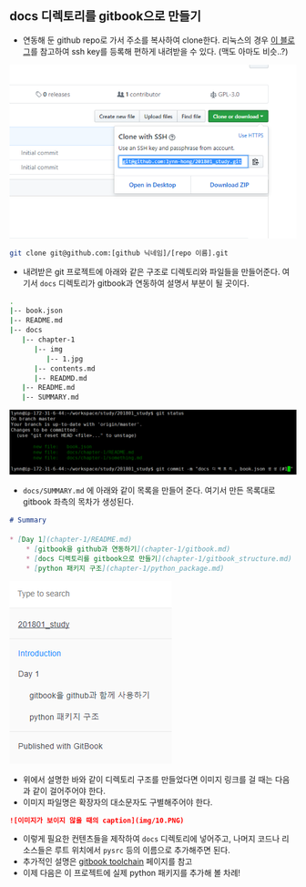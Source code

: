 ## docs 디렉토리를 gitbook으로 만들기

- 연동해 둔 github repo로 가서 주소를 복사하여 clone한다.
리눅스의 경우 [이 블로그](https://hojunpark.wordpress.com/2015/01/06/%EA%B9%83%ED%97%99github%EC%97%90-ssh-%ED%82%A4-%EB%A7%8C%EB%93%A4%EA%B3%A0-%EB%93%B1%EB%A1%9D%ED%95%98%EA%B8%B0/)를 참고하여
ssh key를 등록해 편하게 내려받을 수 있다. (맥도 아마도 비슷..?)

![9](img/9.PNG)

``` bash
git clone git@github.com:[github 닉네임]/[repo 이름].git
```

- 내려받은 git 프로젝트에 아래와 같은 구조로 디렉토리와 파일들을 만들어준다.
여기서 `docs` 디렉토리가 gitbook과 연동하여 설명서 부분이 될 곳이다.

``` bash
.
|-- book.json
|-- README.md
|-- docs
   |-- chapter-1
      |-- img
         |-- 1.jpg
      |-- contents.md
      |-- READMD.md
   |-- README.md
   |-- SUMMARY.md
```

![10](img/10.PNG)

- `docs/SUMMARY.md` 에 아래와 같이 목록을 만들어 준다. 여기서 만든 목록대로 gitbook 좌측의 목차가 생성된다.

```markdown
# Summary

* [Day 1](chapter-1/README.md)
    * [gitbook을 github과 연동하기](chapter-1/gitbook.md)
    * [docs 디렉토리를 gitbook으로 만들기](chapter-1/gitbook_structure.md)
    * [python 패키지 구조](chapter-1/python_package.md)
```
![github에 커밋한 대로 생성된 gitbook 목차](img/11.PNG)

- 위에서 설명한 바와 같이 디렉토리 구조를 만들었다면 이미지 링크를 걸 때는 다음과 같이 걸어주어야 한다. 
- 이미지 파일명은 확장자의 대소문자도 구별해주어야 한다.

```markdown
![이미지가 보이지 않을 때의 caption](img/10.PNG)
```

- 이렇게 필요한 컨텐츠들을 제작하여 `docs` 디렉토리에 넣어주고,
나머지 코드나 리소스들은 루트 위치에서 `pysrc` 등의 이름으로 추가해주면 된다.
- 추가적인 설명은 [gitbook toolchain](https://toolchain.gitbook.com/structure.html) 페이지를 참고
- 이제 다음은 이 프로젝트에 실제 python 패키지를 추가해 볼 차례!
